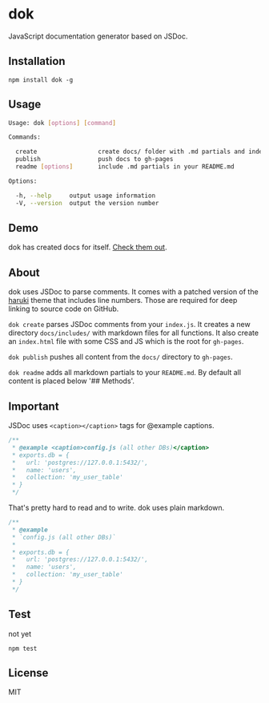 
# dok

JavaScript documentation generator based on JSDoc.

## Installation

`npm install dok -g`

## Usage

```bash
Usage: dok [options] [command]

Commands:

  create                 create docs/ folder with .md partials and index.html
  publish                push docs to gh-pages
  readme [options]       include .md partials in your README.md

Options:

  -h, --help     output usage information
  -V, --version  output the version number
```

## Demo

dok has created docs for itself. [Check them out](http://zemirco.github.io/dok).

## About

dok uses JSDoc to parse comments. It comes with a patched version of the [haruki](https://github.com/jsdoc3/jsdoc/blob/master/templates/haruki/publish.js)
theme that includes line numbers. Those are required for deep linking to source
code on GitHub.

`dok create` parses JSDoc comments from your `index.js`. It creates a new directory
`docs/includes/` with markdown files for all functions. It also create an `index.html`
file with some CSS and JS which is the root for `gh-pages`.

`dok publish` pushes all content from the `docs/` directory to `gh-pages`.

`dok readme` adds all markdown partials to your `README.md`. By default
all content is placed below '## Methods'.

## Important

JSDoc uses `<caption></caption>` tags for @example captions.

```js
/**
 * @example <caption>config.js (all other DBs)</caption>
 * exports.db = {
 *   url: 'postgres://127.0.0.1:5432/',
 *   name: 'users',
 *   collection: 'my_user_table'
 * }
 */
```

That's pretty hard to read and to write. dok uses plain markdown.

```js
/**
 * @example
 * `config.js (all other DBs)`
 *
 * exports.db = {
 *   url: 'postgres://127.0.0.1:5432/',
 *   name: 'users',
 *   collection: 'my_user_table'
 * }
 */
```

## Test

not yet

`npm test`

## License

MIT
